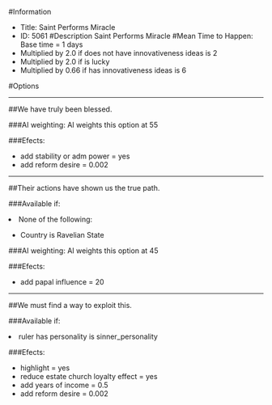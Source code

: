 #Information
 - Title: Saint Performs Miracle
 - ID: 5061
#Description
Saint Performs Miracle
#Mean Time to Happen:
Base time = 1 days
 - Multiplied by 2.0 if does not have innovativeness ideas is 2
 - Multiplied by 2.0 if is lucky
 - Multiplied by 0.66 if has innovativeness ideas is 6

#Options

___
##We have truly been blessed.

###AI weighting:
AI weights this option at 55


###Efects:<ul><li>add stability or adm power = yes</li><li>add reform desire = 0.002</li></ul>

___
##Their actions have shown us the true path.

###Available if:
<li>None of the following:</li><ul><li>Country is Ravelian State</li></ul>

###AI weighting:
AI weights this option at 45


###Efects:<ul><li>add papal influence = 20</li></ul>

___
##We must find a way to exploit this.

###Available if:
<li>ruler has personality is sinner_personality</li>

###Efects:<ul><li>highlight = yes</li><li>reduce estate church loyalty effect = yes</li><li>add years of income = 0.5</li><li>add reform desire = 0.002</li></ul>
